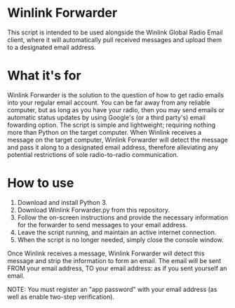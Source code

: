 # Winlink Forwarder

This script is intended to be used alongside the Winlink Global Radio Email client, where it will automatically pull received messages and upload them to a designated email address.

# What it's for

Winlink Forwarder is the solution to the question of how to get radio emails into your regular email account. You can be far away from any reliable computer, but as long as you have your radio, then you may send emails or automatic status updates by using Google's (or a third party's) email fowarding option. The script is simple and lightweight; requiring nothing more than Python on the target computer. When Winlink receives a message on the target computer, Winlink Forwarder will detect the message and pass it along to a designated email address, therefore alleviating any potential restrictions of sole radio-to-radio communication.

# How to use

1. Download and install Python 3.
2. Download Winlink Forwarder.py from this repository.
3. Follow the on-screen instructions and provide the necessary information for the forwarder to send messages to your email address.
4. Leave the script running, and maintain an active internet connection.
5. When the script is no longer needed, simply close the console window.

Once Winlink receives a message, Winlink Forwarder will detect this message and strip the information to form an email. The email will be sent FROM your email address, TO your email address: as if you sent yourself an email.

NOTE: You must register an "app password" with your email address (as well as enable two-step verification). 
